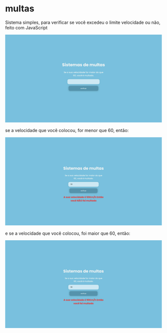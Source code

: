 # multas
Sistema simples, para verificar se você excedeu o limite velocidade ou não, feito com JavaScript

<img src="https://github.com/antoniocristovam/multas/blob/main/img/sistema-img1.jpg?raw=true">

se a velocidade que você colocou, for menor que 60, então:

<img src="https://github.com/antoniocristovam/multas/blob/main/img/sistema-img2.jpg?raw=true">

e se a velocidade que você colocou, foi maior que 60, então:

<img src="https://github.com/antoniocristovam/multas/blob/main/img/sistema-img3.jpg?raw=true">
